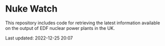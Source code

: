 # Nuke Watch

This repository includes code for retrieving the latest information available on the output of EDF nuclear power plants in the UK.

Last updated: 2022-12-25 20:07